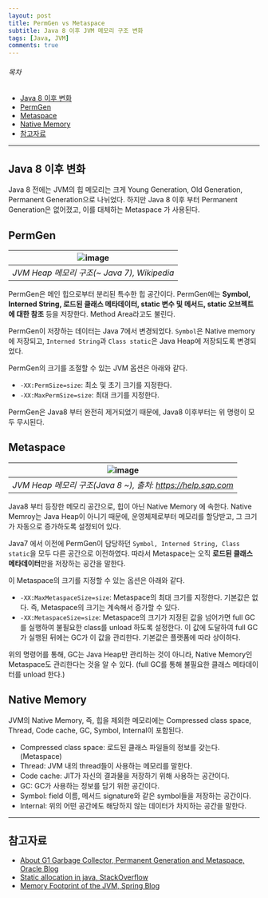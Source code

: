 ```yaml
---
layout: post
title: PermGen vs Metaspace
subtitle: Java 8 이후 JVM 메모리 구조 변화
tags: [Java, JVM]
comments: true
---
```


###### 목차
* [Java 8 이후 변화](#java-8-이후-변화)
* [PermGen](#permgen)
* [Metaspace](#metaspace)
* [Native Memory](#native-memory)
* [참고자료](#참고자료)

---

## Java 8 이후 변화 
Java 8 전에는 JVM의 힙 메모리는 크게 Young Generation, Old Generation, Permanent Generation으로 나뉘었다. 하지만 Java 8 이후 부터 Permanent Generation은 없어졌고, 이를 대체하는 Metaspace 가 사용된다.

## PermGen

| ![image](https://user-images.githubusercontent.com/38800773/116341871-a83c3200-a81c-11eb-8241-e9871c2fdbaf.png) |
|:--:|
|*JVM Heap 메모리 구조(~ Java 7), Wikipedia*|

PermGen은 메인 힙으로부터 분리된 특수한 힙 공간이다. PermGen에는 **Symbol, Interned String, 로드된 클래스 메타데이터, static 변수 및 메서드, static 오브젝트에 대한 참조** 등을 저장한다. Method Area라고도 불린다.

PermGen이 저장하는 데이터는 Java 7에서 변경되었다. `Symbol`은 Native memory에 저장되고, `Interned String`과 `Class static`은 Java Heap에 저장되도록 변경되었다.

PermGen의 크기를 조절할 수 있는 JVM 옵션은 아래와 같다.
- `-XX:PermSize=size`: 최소 및 초기 크기를 지정한다.
- `-XX:MaxPermSize=size`: 최대 크기를 지정한다. 

PermGen은 Java8 부터 완전히 제거되었기 때문에, Java8 이후부터는 위 명령이 모두 무시된다.

## Metaspace

| ![image](https://user-images.githubusercontent.com/38800773/117743507-e33d5d00-b241-11eb-976b-889ad84584da.png) |
|:--:|
|*JVM Heap 메모리 구조(Java 8 ~), 출처: https://help.sap.com*|

Java8 부터 등장한 메모리 공간으로, 힙이 아닌 Native Memory 에 속한다. Native Memroy는 Java Heap이 아니기 때문에, 운영체제로부터 메모리를 할당받고, 그 크기가 자동으로 증가하도록 설정되어 있다. 

Java7 에서 이전에 PermGen이 담당하던 `Symbol, Interned String, Class static`을 모두 다른 공간으로 이전하였다. 따라서 Metaspace는 오직 **로드된 클래스 메타데이터**만을 저장하는 공간을 말한다.

이 Metaspace의 크기를 지정할 수 있는 옵션은 아래와 같다.
- `-XX:MaxMetaspaceSize=size`: Metaspace의 최대 크기를 지정한다. 기본값은 없다. 즉, Metaspace의 크기는 계속해서 증가할 수 있다.
- `-XX:MetaspaceSize=size`: Metaspace의 크기가 지정된 값을 넘어가면 full GC를 실행하여 불필요한 class를 unload 하도록 설정한다. 이 값에 도달하여 full GC가 실행된 뒤에는 GC가 이 값을 관리한다. 기본값은 플랫폼에 따라 상이하다.

위의 명령어를 통해, GC는 Java Heap만 관리하는 것이 아니라, Native Memory인 Metaspace도 관리한다는 것을 알 수 있다. (full GC를 통해 불필요한 클래스 메타데이터를 unload 한다.)

## Native Memory
JVM의 Native Memory, 즉, 힙을 제외한 메모리에는 Compressed class space, Thread, Code cache, GC, Symbol, Internal이 포함된다. 
- Compressed class space: 로드된 클래스 파일들의 정보를 갖는다. (Metaspace)
- Thread: JVM 내의 thread들이 사용하는 메모리를 말한다.
- Code cache: JIT가 자신의 결과물을 저장하기 위해 사용하는 공간이다.
- GC: GC가 사용하는 정보를 담기 위한 공간이다.
- Symbol: field 이름, 메서드 signature와 같은 symbol들을 저장하는 공간이다.
- Internal: 위의 어떤 공간에도 해당하지 않는 데이터가 차지하는 공간을 말한다.

---

## 참고자료
- [About G1 Garbage Collector, Permanent Generation and Metaspace, Oracle Blog](https://blogs.oracle.com/poonam/about-g1-garbage-collector%2c-permanent-generation-and-metaspace)
- [Static allocation in java, StackOverflow](https://stackoverflow.com/questions/3849634/static-allocation-in-java-heap-stack-and-permanent-generation/3849819#3849819)
- [Memory Footprint of the JVM, Spring Blog](https://spring.io/blog/2019/03/11/memory-footprint-of-the-jvm)
